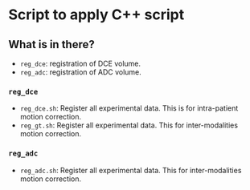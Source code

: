 Script to apply C++ script
==========================

What is in there?
-----------------

* `reg_dce`: registration of DCE volume.
* `reg_adc`: registration of ADC volume.

### `reg_dce`

* `reg_dce.sh`: Register all experimental data. This is for intra-patient motion correction.
* `reg_gt.sh`: Register all experimental data. This for inter-modalities motion correction.

### `reg_adc`

* `reg_adc.sh`: Register all experimental data. This for inter-modalities motion correction.
